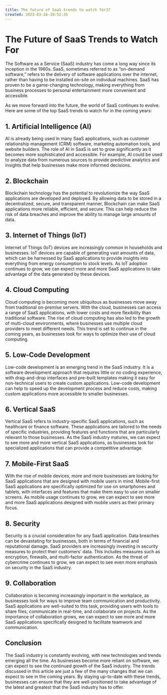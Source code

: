 ```yaml
---
title: The future of SaaS trends to watch for37
created: 2023-03-26-10:52:35
---
```


# The Future of SaaS Trends to Watch For

The Software as a Service (SaaS) industry has come a long way since its inception in the 1960s. SaaS, sometimes referred to as “on-demand software,” refers to the delivery of software applications over the internet, rather than having to be installed on-site on individual machines. SaaS has proven to be a game-changing technology, making everything from business processes to personal entertainment more convenient and accessible.

As we move forward into the future, the world of SaaS continues to evolve. Here are some of the top SaaS trends to watch for in the coming years:

## 1. Artificial Intelligence (AI)

AI is already being used in many SaaS applications, such as customer relationship management (CRM) software, marketing automation tools, and website builders. The role of AI in SaaS is set to grow significantly as it becomes more sophisticated and accessible. For example, AI could be used to analyze data from numerous sources to provide predictive analytics and insights that help businesses make more informed decisions.

## 2. Blockchain

Blockchain technology has the potential to revolutionize the way SaaS applications are developed and deployed. By allowing data to be stored in a decentralized, secure, and transparent manner, Blockchain can make SaaS applications more reliable, efficient, and secure. This can help reduce the risk of data breaches and improve the ability to manage large amounts of data.

## 3. Internet of Things (IoT)

Internet of Things (IoT) devices are increasingly common in households and businesses. IoT devices are capable of generating vast amounts of data, which can be harnessed by SaaS applications to provide insights into everything from energy consumption to stock levels. As IoT adoption continues to grow, we can expect more and more SaaS applications to take advantage of the data generated by these devices.

## 4. Cloud Computing

Cloud computing is becoming more ubiquitous as businesses move away from traditional on-premise servers. With the cloud, businesses can access a range of SaaS applications, with lower costs and more flexibility than traditional software. The rise of cloud computing has also led to the growth of multi-cloud environments, where businesses use multiple cloud providers to meet different needs. This trend is set to continue in the coming years, as businesses look for ways to optimize their use of cloud computing.

## 5. Low-Code Development

Low-code development is an emerging trend in the SaaS industry. It is a software development approach that requires little or no coding experience, with drag-and-drop interfaces and pre-built templates making it easy for non-technical users to create custom applications. Low-code development can help to speed up the development process and reduce costs, making custom applications more accessible to smaller businesses.

## 6. Vertical SaaS

Vertical SaaS refers to industry-specific SaaS applications, such as healthcare or finance software. These applications are tailored to the needs of specific industries, providing features and functions that are particularly relevant to those businesses. As the SaaS industry matures, we can expect to see more and more vertical SaaS applications, as businesses look for specialized applications that can provide a competitive advantage.

## 7. Mobile-First SaaS

With the rise of mobile devices, more and more businesses are looking for SaaS applications that are designed with mobile users in mind. Mobile-first SaaS applications are specifically optimized for use on smartphones and tablets, with interfaces and features that make them easy to use on smaller screens. As mobile usage continues to grow, we can expect to see more and more SaaS applications designed with mobile users as their primary focus.

## 8. Security

Security is a crucial consideration for any SaaS application. Data breaches can be devastating for businesses, both in terms of financial and reputational damage. SaaS providers are increasingly investing in security measures to protect their customers’ data. This includes measures such as encryption, firewalls, and multi-factor authentication. As the threat of cybercrime continues to grow, we can expect to see even more emphasis on security in the SaaS industry.

## 9. Collaboration

Collaboration is becoming increasingly important in the workplace, as businesses look for ways to improve team communication and productivity. SaaS applications are well-suited to this task, providing users with tools to share files, communicate in real-time, and collaborate on projects. As the importance of collaboration grows, we can expect to see more and more SaaS applications specifically designed to facilitate teamwork and communication.

## Conclusion

The SaaS industry is constantly evolving, with new technologies and trends emerging all the time. As businesses become more reliant on software, we can expect to see the continued growth of the SaaS industry. The trends discussed in this article are just a few of the many changes that we can expect to see in the coming years. By staying up-to-date with these trends, businesses can ensure that they are well-positioned to take advantage of the latest and greatest that the SaaS industry has to offer.
